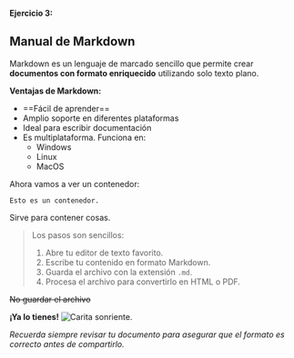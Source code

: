 **Ejercicio 3:**

## Manual de Markdown

Markdown es un lenguaje de marcado sencillo que permite crear **documentos con formato enriquecido** utilizando solo texto plano.

**Ventajas de Markdown:**
- ==Fácil de aprender==
- Amplio soporte en diferentes plataformas
- Ideal para escribir documentación
- Es multiplataforma. Funciona en:
    - Windows 
    - Linux 
    - MacOS

Ahora vamos a ver un contenedor:

    Esto es un contenedor.

Sirve para contener cosas. 

> Los pasos son sencillos:
> 1. Abre tu editor de texto favorito.
> 2. Escribe tu contenido en formato Markdown.
> 3. Guarda el archivo con la extensión `.md`.
> 4. Procesa el archivo para convertirlo en HTML o PDF.

~~No guardar el archivo~~

**¡Ya lo tienes!**
![Carita sonriente.](https://images.emojiterra.com/google/android-11/512px/1f600.png)

*Recuerda siempre revisar tu documento para asegurar que el formato es correcto antes de compartirlo.*